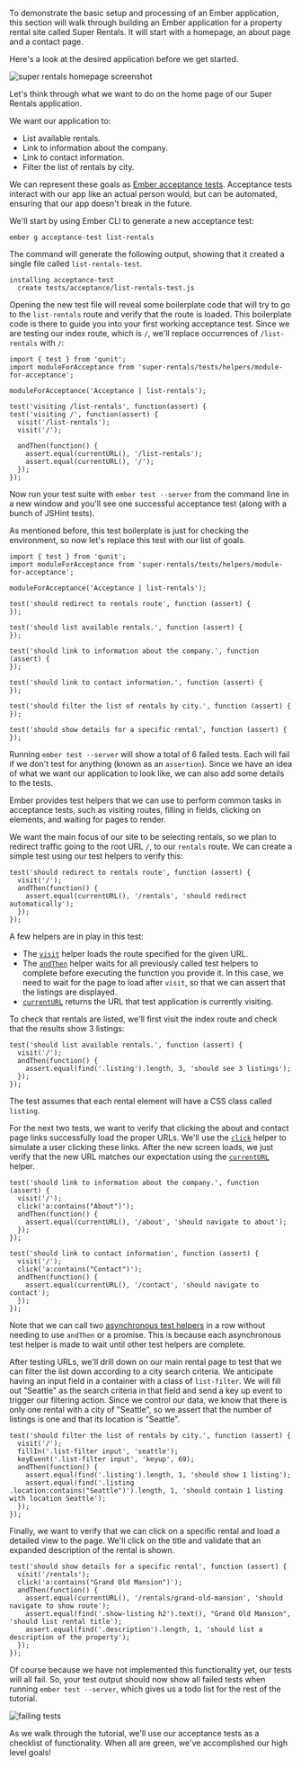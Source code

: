 To demonstrate the basic setup and processing of an Ember application, this section will walk through building an Ember application for a property rental site called Super Rentals. It will start with a homepage, an about page and a contact page.

Here's a look at the desired application before we get started.

![super rentals homepage screenshot](../../images/service/style-super-rentals-maps.png)

Let's think through what we want to do on the home page of our Super Rentals application.

We want our application to:

* List available rentals.
* Link to information about the company.
* Link to contact information.
* Filter the list of rentals by city.

We can represent these goals as [Ember acceptance tests](../../testing/acceptance/). Acceptance tests interact with our app like an actual person would, but can be automated, ensuring that our app doesn't break in the future.

We'll start by using Ember CLI to generate a new acceptance test:

```shell
ember g acceptance-test list-rentals
```

The command will generate the following output, showing that it created a single file called `list-rentals-test`.

```shell
installing acceptance-test
  create tests/acceptance/list-rentals-test.js
```

Opening the new test file will reveal some boilerplate code that will try to go to the `list-rentals` route and verify that the route is loaded. This boilerplate code is there to guide you into your first working acceptance test. Since we are testing our index route, which is `/`, we'll replace occurrences of `/list-rentals` with `/`:

<pre><code class="/tests/acceptance/list-rentals-test.js{-6,+7,-8,+9,-12,+13}">import { test } from 'qunit';
import moduleForAcceptance from 'super-rentals/tests/helpers/module-for-acceptance';

moduleForAcceptance('Acceptance | list-rentals');

test('visiting /list-rentals', function(assert) {
test('visiting /', function(assert) {
  visit('/list-rentals');
  visit('/');

  andThen(function() {
    assert.equal(currentURL(), '/list-rentals');
    assert.equal(currentURL(), '/');
  });
});
</code></pre>

Now run your test suite with `ember test --server` from the command line in a new window and you'll see one successful acceptance test (along with a bunch of JSHint tests).

As mentioned before, this test boilerplate is just for checking the environment, so now let's replace this test with our list of goals.

<pre><code class="/tests/acceptance/list-rentals-test.js">import { test } from 'qunit';
import moduleForAcceptance from 'super-rentals/tests/helpers/module-for-acceptance';

moduleForAcceptance('Acceptance | list-rentals');

test('should redirect to rentals route', function (assert) {
});

test('should list available rentals.', function (assert) {
});

test('should link to information about the company.', function (assert) {
});

test('should link to contact information.', function (assert) {
});

test('should filter the list of rentals by city.', function (assert) {
});

test('should show details for a specific rental', function (assert) {
});
</code></pre>

Running `ember test --server` will show a total of 6 failed tests. Each will fail if we don't test for anything (known as an `assertion`). Since we have an idea of what we want our application to look like, we can also add some details to the tests.

Ember provides test helpers that we can use to perform common tasks in acceptance tests, such as visiting routes, filling in fields, clicking on elements, and waiting for pages to render.

We want the main focus of our site to be selecting rentals, so we plan to redirect traffic going to the root URL `/`, to our `rentals` route. We can create a simple test using our test helpers to verify this:

<pre><code class="/tests/acceptance/list-rentals-test.js">test('should redirect to rentals route', function (assert) {
  visit('/');
  andThen(function() {
    assert.equal(currentURL(), '/rentals', 'should redirect automatically');
  });
});
</code></pre>

A few helpers are in play in this test:

* The [`visit`](http://emberjs.com/api/classes/Ember.Test.html#method_visit) helper loads the route specified for the given URL.
* The [`andThen`](../../testing/acceptance/#toc_wait-helpers) helper waits for all previously called test helpers to complete before executing the function you provide it. In this case, we need to wait for the page to load after `visit`, so that we can assert that the listings are displayed.
* [`currentURL`](http://emberjs.com/api/classes/Ember.Test.html#method_currentURL) returns the URL that test application is currently visiting.

To check that rentals are listed, we'll first visit the index route and check that the results show 3 listings:

<pre><code class="/tests/acceptance/list-rentals-test.js">test('should list available rentals.', function (assert) {
  visit('/');
  andThen(function() {
    assert.equal(find('.listing').length, 3, 'should see 3 listings');
  });
});
</code></pre>

The test assumes that each rental element will have a CSS class called `listing`.

For the next two tests, we want to verify that clicking the about and contact page links successfully load the proper URLs. We'll use the [`click`](http://emberjs.com/api/classes/Ember.Test.html#method_click) helper to simulate a user clicking these links. After the new screen loads, we just verify that the new URL matches our expectation using the [`currentURL`](http://emberjs.com/api/classes/Ember.Test.html#method_currentURL) helper.

<pre><code class="/tests/acceptance/list-rentals-test.js">test('should link to information about the company.', function (assert) {
  visit('/');
  click('a:contains("About")');
  andThen(function() {
    assert.equal(currentURL(), '/about', 'should navigate to about');
  });
});

test('should link to contact information', function (assert) {
  visit('/');
  click('a:contains("Contact")');
  andThen(function() {
    assert.equal(currentURL(), '/contact', 'should navigate to contact');
  });
});
</code></pre>

Note that we can call two [asynchronous test helpers](../../testing/acceptance/#toc_asynchronous-helpers) in a row without needing to use `andThen` or a promise. This is because each asynchronous test helper is made to wait until other test helpers are complete.

After testing URLs, we'll drill down on our main rental page to test that we can filter the list down according to a city search criteria. We anticipate having an input field in a container with a class of `list-filter`. We will fill out "Seattle" as the search criteria in that field and send a key up event to trigger our filtering action. Since we control our data, we know that there is only one rental with a city of "Seattle", so we assert that the number of listings is one and that its location is "Seattle".

<pre><code class="/tests/acceptance/list-rentals-test.js">test('should filter the list of rentals by city.', function (assert) {
  visit('/');
  fillIn('.list-filter input', 'seattle');
  keyEvent('.list-filter input', 'keyup', 69);
  andThen(function() {
    assert.equal(find('.listing').length, 1, 'should show 1 listing');
    assert.equal(find('.listing .location:contains("Seattle")').length, 1, 'should contain 1 listing with location Seattle');
  });
});
</code></pre>

Finally, we want to verify that we can click on a specific rental and load a detailed view to the page. We'll click on the title and validate that an expanded description of the rental is shown.

<pre><code class="/tests/acceptance/list-rentals-test.js">test('should show details for a specific rental', function (assert) {
  visit('/rentals');
  click('a:contains("Grand Old Mansion")');
  andThen(function() {
    assert.equal(currentURL(), '/rentals/grand-old-mansion', 'should navigate to show route');
    assert.equal(find('.show-listing h2').text(), "Grand Old Mansion", 'should list rental title');
    assert.equal(find('.description').length, 1, 'should list a description of the property');
  });
});
</code></pre>

Of course because we have not implemented this functionality yet, our tests will all fail. So, your test output should now show all failed tests when running `ember test --server`, which gives us a todo list for the rest of the tutorial.

![failing tests](../../images/acceptance-test/failed-acceptance-tests.png)

As we walk through the tutorial, we'll use our acceptance tests as a checklist of functionality. When all are green, we've accomplished our high level goals!